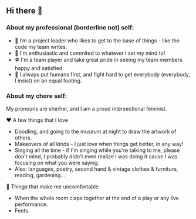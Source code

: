 ## Hi there 👋

<!--
**rose-meriaux/rose-meriaux** is a ✨ _special_ ✨ repository because its `README.md` (this file) appears on your GitHub profile.

Here are some ideas to get you started:

- 🌱 I’m currently learning ...
- 👯 I’m looking to collaborate on ...
- 🤔 I’m looking for help with ...
- 💬 Ask me about ...
- 📫 How to reach me: ...
- 😄 Pronouns: ...
- ⚡ Fun fact: ...
-->

### About my professional (borderline not) self:
- 🔬 I’m a project leader who likes to get to the base of things - like the code my team writes.
- 🎈 I'm enthusiastic and commited to whatever I set my mind to!
- ⚽️ I'm a team player and take great pride in seeing my team members happy and satisfied.
- 🎯 I always put humans first, and fight hard to get everybody (everybody, I insist) on an equal footing.


### About my chore self:
My pronouns are she/her, and I am a proud intersectional feminist.

❤️ A few things that I love
- Doodling, and going to the museum at night to draw the artwork of others.
- Makeovers of all kinds - I just love when things get better, in any way! 
- Singing all the time - if I'm singing while you're talking to me, please don't mind, I probably didn't even realize I was doing it cause I was focusing on what you were saying.
- Also: languages, poetry, second hand & vintage clothes & furniture, reading, gardening...

🙈 Things that make me uncomfortable 
- When the whole room claps together at the end of a play or any live performance.
- Feets.

